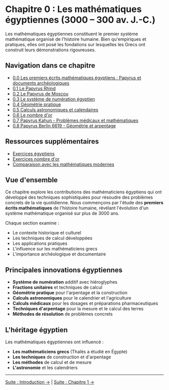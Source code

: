 # Chapitre 0 : Les mathématiques égyptiennes (3000 – 300 av. J.-C.)

Les mathématiques égyptiennes constituent le premier système mathématique organisé de l'histoire humaine. Bien qu'empiriques et pratiques, elles ont posé les fondations sur lesquelles les Grecs ont construit leurs démonstrations rigoureuses.

## Navigation dans ce chapitre

- [0.0 Les premiers écrits mathématiques égyptiens : Papyrus et documents archéologiques](0.0_Premiers_Ecrits_Papyrus.md)
- [0.1 Le Papyrus Rhind](0.1_Papyrus_Rhind.md)
- [0.2 Le Papyrus de Moscou](0.2_Papyrus_Moscou.md)
- [0.3 Le système de numération égyptien](0.3_Systeme_Numerique.md)
- [0.4 Géométrie pratique](0.4_Geometrie_Pratique.md)
- [0.5 Calculs astronomiques et calendaires](0.5_Astronomie_Calendaires.md)
- [0.6 Le nombre d'or](0.6_Nombre_d_Or.md)
- [0.7 Papyrus Kahun - Problèmes médicaux et mathématiques](0.7_Papyrus_Kahun_Medecine_Mathematiques.md)
- [0.8 Papyrus Berlin 6619 - Géométrie et arpentage](0.8_Papyrus_Berlin_6619.md)

## Ressources supplémentaires

- [Exercices égyptiens](Exercices_Egyptiens.md)
- [Exercices nombre d'or](Exercices_Nombre_d_Or.md)
- [Comparaison avec les mathématiques modernes](Comparaison_Moderne.md)

## Vue d'ensemble

Ce chapitre explore les contributions des mathématiciens égyptiens qui ont développé des techniques sophistiquées pour résoudre des problèmes concrets de la vie quotidienne. Nous commençons par l'étude des **premiers écrits mathématiques** de l'histoire humaine, révélant l'évolution d'un système mathématique organisé sur plus de 3000 ans.

Chaque section examine :

- Le contexte historique et culturel
- Les techniques de calcul développées
- Les applications pratiques
- L'influence sur les mathématiciens grecs
- L'importance archéologique et documentaire

## Principales innovations égyptiennes

- **Système de numération** additif avec hiéroglyphes
- **Fractions unitaires** et techniques de calcul
- **Géométrie pratique** pour l'arpentage et la construction
- **Calculs astronomiques** pour le calendrier et l'agriculture
- **Calculs médicaux** pour les dosages et préparations pharmaceutiques
- **Techniques d'arpentage** pour la mesure et le calcul des terres
- **Méthodes de résolution** de problèmes concrets

## L'héritage égyptien

Les mathématiques égyptiennes ont influencé :
- **Les mathématiciens grecs** (Thalès a étudié en Égypte)
- **Les techniques** de construction et d'arpentage
- **Les méthodes** de calcul et de mesure
- **L'astronomie** et les calendriers

---

[Suite : Introduction →](../00_Introduction.md) | [Suite : Chapitre 1 →](../01_Grecs_antiques/README.md)

